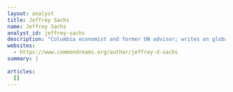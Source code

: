 ```yaml
---
layout: analyst
title: Jeffrey Sachs
name: Jeffrey Sachs
analyst_id: jeffrey-sachs
description: "Columbia economist and former UN advisor; writes on global development, sustainable multipolarity; frequently published via Project Syndicate & Consortium News."
websites:
  - https://www.commondreams.org/author/jeffrey-d-sachs
summary: |
  
articles:
  []
---
```


